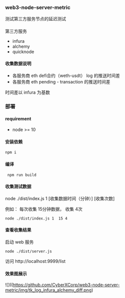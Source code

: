 ### web3-node-server-metric

测试第三方服务节点的延迟测试

####

第三方服务
 - infura
 - alchemy
 - quicknode
#### 收集数据说明
 - 各服务商 eth defi合约（weth-usdt） log 的推送时间差
 - 各服务商 eth pending - transaction 的推送时间差

 时间差以 infura 为基数

### 部署
#### requirement

 - node >= 10

#### 安装依赖
```
npm i
```

#### 编译
```
 npm run build
```

#### 收集测试数据
node ./dist/index.js 1 [收集数据时间（分钟）] [收集次数]


例如： 每次收集 15分钟数据， 收集 4次

```
node ./dist/index.js 1  15 4
```

#### 查看收集结果

启动 web 服务
```
node ./dist/server.js
```
访问 http://localhost:9999/list

#### 效果图展示

![]((https://github.com/CyberXCorp/web3-node-server-metric/img/tk_log_infura_alchemy_diff.png)